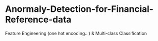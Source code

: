 # Anormaly-Detection-for-Financial-Reference-data
Feature Engineering (one hot encoding...) &amp; Multi-class Classification
